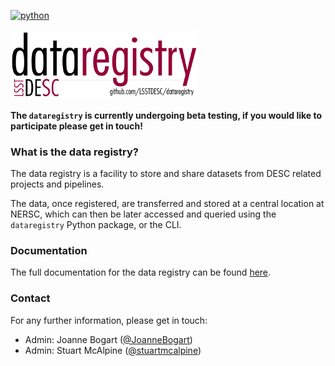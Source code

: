 [![python](https://img.shields.io/badge/Python-3.9-3776AB.svg?style=flat&logo=python&logoColor=white)](https://www.python.org)

<img src="docs/source/_static/DREGS_logo_v2.png" width="300"/>

**The ``dataregistry`` is currently undergoing beta testing, if you would like to participate please get in touch!**

### What is the data registry?

The data registry is a facility to store and share datasets from DESC related projects and pipelines.

The data, once registered, are transferred and stored at a central location at NERSC, which can then be later accessed and queried using the ``dataregistry`` Python package, or the CLI.

### Documentation

The full documentation for the data registry can be found [here](http://lsstdesc.org/dataregistry).

### Contact

For any further information, please get in touch:

- Admin: Joanne Bogart ([@JoanneBogart](https://www.github.com/JoanneBogart))
- Admin: Stuart McAlpine ([@stuartmcalpine](https://www.github.com/stuartmcalpine))
